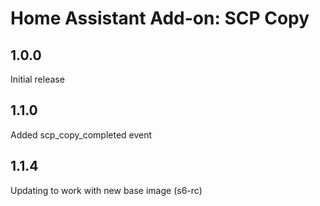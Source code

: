 # Home Assistant Add-on: SCP Copy

## 1.0.0

Initial release

## 1.1.0

Added scp_copy_completed event

## 1.1.4

Updating to work with new base image (s6-rc)